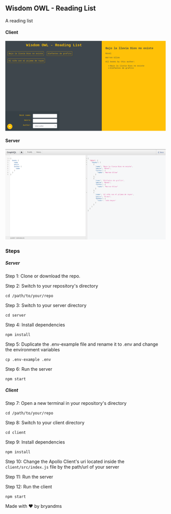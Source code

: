## Wisdom OWL - Reading List
A reading list

#### Client

![Wisdom OWL Client](wisdom-owl-client.png)

#### Server

![Wisdom OWL Server](wisdom-owl-server.png)

### Steps

##### Server

Step 1: Clone or download the repo.

Step 2: Switch to your repository's directory
```
cd /path/to/your/repo
```

Step 3: Switch to your server directory
```
cd server
```

Step 4: Install dependencies
```
npm install
```

Step 5:  Duplicate the .env-example file and rename it to .env and change the environment variables
```
cp .env-example .env
```

Step 6: Run the server
```
npm start
```

##### Client

Step 7: Open a new terminal in your repository's directory
```
cd /path/to/your/repo
```

Step 8: Switch to your client directory
```
cd client
```

Step 9: Install dependencies
```
npm install
```

Step 10: Change the Apollo Client's uri located inside the `client/src/index.js` file by the path/url of your server

Step 11: Run the server

Step 12: Run the client
```
npm start
```

Made with &#10084; by bryandms